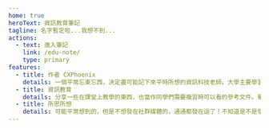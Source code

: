 ```yaml
---
home: true
heroText: 資訊教育筆記
tagline: 名字暫定啦...我想不到...
actions:
  - text: 進入筆記
    link: /edu-note/
    type: primary
features:
  - title: 作者 CXPhoenix
    details: 一個平常忘東忘西，決定盡可能記下來平時所想的資訊科技老師。大學主要學習心理學，但是卻對資訊領域情有獨鍾，自學了許久、在業界歷練許久後，決定踏上教職，希望能成為跟 GTO 一樣能啟發學生的怪咖胖子老師。(可惡 GTO 鬼塚帥太多了...)
  - title: 資訊教育
    details: 分享一些在課堂上教學的東西，也當作同學們需要複習時可以看的參考文件。畢竟我的課程目前可是號稱全校資訊科技領域最硬，修過的同學都說學到很多但也辛苦很多。為了不讓同學們太辛苦的還要到處奔波找資料，我就把一些上課的內容盡可能做成筆記吧！ ~~但是我總覺得他們還是會要上網查很多資料的...~~
  - title: 所思所想
    details: 可能平常想到的，但是不想發在社群媒體的，通通都發在這了！不知道是不是學資訊、資安越久，我越是懶得把一些東西放到社群平台上了，感覺非常沒有安全感... ~~大概是我太怪胎吧...~~ 總之就把一些想法放在這吧！
---
```

